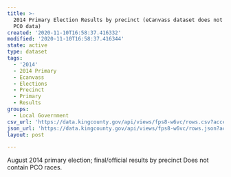 ```yaml
---
title: >-
  2014 Primary Election Results by precinct (eCanvass dataset does not contain
  PCO data)
created: '2020-11-10T16:58:37.416332'
modified: '2020-11-10T16:58:37.416344'
state: active
type: dataset
tags:
  - '2014'
  - 2014 Primary
  - Ecanvass
  - Elections
  - Precinct
  - Primary
  - Results
groups:
  - Local Government
csv_url: 'https://data.kingcounty.gov/api/views/fps8-w6vc/rows.csv?accessType=DOWNLOAD'
json_url: 'https://data.kingcounty.gov/api/views/fps8-w6vc/rows.json?accessType=DOWNLOAD'
layout: post

---
```

August 2014 primary election; final/official results by precinct Does not contain PCO races.
